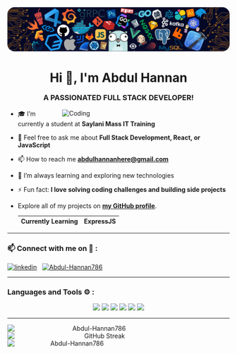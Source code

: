 <img alt="Coding" style="border-radius: 16px;" src="./images/background.png">
<h1 align="center">Hi 👋, I'm Abdul Hannan</h1>

<h3 align="center" style="margin-top: 4px;">A PASSIONATED FULL STACK DEVELOPER!</h3>

<img align="right" alt="Coding" width="380" src="https://user-images.githubusercontent.com/74038190/225813708-98b745f2-7d22-48cf-9150-083f1b00d6c9.gif">

- 🎓 I’m currently a student at **Saylani Mass IT Training**

- 💬 Feel free to ask me about **Full Stack Development, React, or JavaScript**

- 📫 How to reach me **abdulhannanhere@gmail.com**

- 🌱 I’m always learning and exploring new technologies

- ⚡ Fun fact: **I love solving coding challenges and building side projects**

- Explore all of my projects on **[my GitHub profile](https://github.com/Abdul-Hannan786)**.

  | Currently Learning | ExpressJS |
  | ------------------ | ---------------- |

<hr>
<h3 align="left">📫 Connect with me on 🔗 :</h3>

<p align="left">
	<a href="https://www.linkedin.com/in/AbdulHannanjs" target="blank"><img align="center"
			src="https://skillicons.dev/icons?i=linkedin" height="50" width="50" alt="linkedin" /></a>
	<a href="https://www.instagram.com/abdulhannanhere_05/" target="blank" style="padding:8px"><img align="center"
			src="https://skillicons.dev/icons?i=instagram" alt="Abdul-Hannan786" height="50" width="50" /></a>
</p>

<hr>

<h3 align="left">Languages and Tools ⚙️ : </h3>

<p align='center'>
    <img src="https://skillicons.dev/icons?i=git,github,vscode,html" />
    <img src="https://skillicons.dev/icons?i=js,css,nextjs,tailwind" />
    <img src="https://skillicons.dev/icons?i=bootstrap,react,vite,ts" />
    <img src="https://skillicons.dev/icons?i=vercel" />
    <img src="https://skillicons.dev/icons?i=firebase,npm,postman" />
    <img src="https://skillicons.dev/icons?i=express,nodejs,mongodb,materialui" />
</p>

<hr>

<p align="center" style="display: flex; flex-wrap: wrap; justify-content: space-between;">

  <img src="https://github-readme-stats.vercel.app/api?username=Abdul-Hannan786&show_icons=true&theme=github_dark" alt="Abdul-Hannan786" style="width: 400px" />
   <img src="https://nirzak-streak-stats.vercel.app/?user=Abdul-Hannan786&theme=github-dark-blue" alt="GitHub Streak" style="width: 425px"/>
  <img src="https://github-readme-stats.vercel.app/api/top-langs?username=Abdul-Hannan786&show_icons=true&locale=en&layout=compact&theme=github_dark" alt="Abdul-Hannan786" style=" width: 300px;" />
</p>




